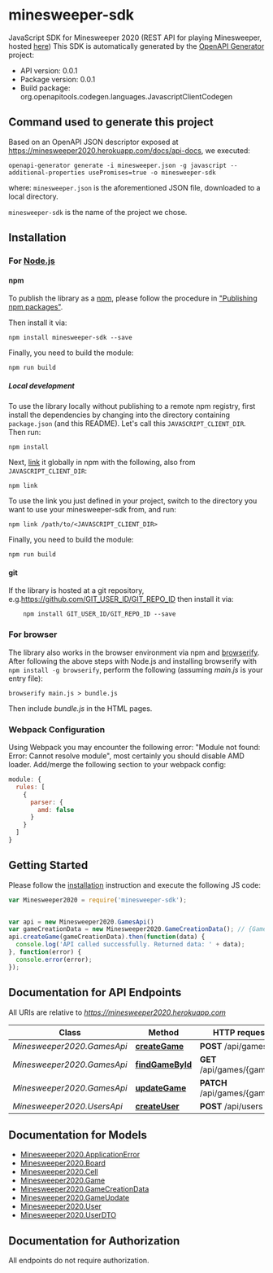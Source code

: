 # minesweeper-sdk

JavaScript SDK for Minesweeper 2020 (REST API for playing Minesweeper, hosted [here](https://minesweeper2020.herokuapp.com/))
This SDK is automatically generated by the [OpenAPI Generator](https://openapi-generator.tech) project:

- API version: 0.0.1
- Package version: 0.0.1
- Build package: org.openapitools.codegen.languages.JavascriptClientCodegen

## Command used to generate this project

Based on an OpenAPI JSON descriptor exposed at https://minesweeper2020.herokuapp.com/docs/api-docs, we executed:

```shell
openapi-generator generate -i minesweeper.json -g javascript --additional-properties usePromises=true -o minesweeper-sdk
```

where:
`minesweeper.json` is the aforementioned JSON file, downloaded to a local directory.

`minesweeper-sdk` is the name of the project we chose.

## Installation

### For [Node.js](https://nodejs.org/)

#### npm

To publish the library as a [npm](https://www.npmjs.com/), please follow the procedure in ["Publishing npm packages"](https://docs.npmjs.com/getting-started/publishing-npm-packages).

Then install it via:

```shell
npm install minesweeper-sdk --save
```

Finally, you need to build the module:

```shell
npm run build
```

##### Local development

To use the library locally without publishing to a remote npm registry, first install the dependencies by changing into the directory containing `package.json` (and this README). Let's call this `JAVASCRIPT_CLIENT_DIR`. Then run:

```shell
npm install
```

Next, [link](https://docs.npmjs.com/cli/link) it globally in npm with the following, also from `JAVASCRIPT_CLIENT_DIR`:

```shell
npm link
```

To use the link you just defined in your project, switch to the directory you want to use your minesweeper-sdk from, and run:

```shell
npm link /path/to/<JAVASCRIPT_CLIENT_DIR>
```

Finally, you need to build the module:

```shell
npm run build
```

#### git

If the library is hosted at a git repository, e.g.https://github.com/GIT_USER_ID/GIT_REPO_ID
then install it via:

```shell
    npm install GIT_USER_ID/GIT_REPO_ID --save
```

### For browser

The library also works in the browser environment via npm and [browserify](http://browserify.org/). After following
the above steps with Node.js and installing browserify with `npm install -g browserify`,
perform the following (assuming *main.js* is your entry file):

```shell
browserify main.js > bundle.js
```

Then include *bundle.js* in the HTML pages.

### Webpack Configuration

Using Webpack you may encounter the following error: "Module not found: Error:
Cannot resolve module", most certainly you should disable AMD loader. Add/merge
the following section to your webpack config:

```javascript
module: {
  rules: [
    {
      parser: {
        amd: false
      }
    }
  ]
}
```

## Getting Started

Please follow the [installation](#installation) instruction and execute the following JS code:

```javascript
var Minesweeper2020 = require('minesweeper-sdk');


var api = new Minesweeper2020.GamesApi()
var gameCreationData = new Minesweeper2020.GameCreationData(); // {GameCreationData} 
api.createGame(gameCreationData).then(function(data) {
  console.log('API called successfully. Returned data: ' + data);
}, function(error) {
  console.error(error);
});


```

## Documentation for API Endpoints

All URIs are relative to *https://minesweeper2020.herokuapp.com*

Class | Method | HTTP request | Description
------------ | ------------- | ------------- | -------------
*Minesweeper2020.GamesApi* | [**createGame**](docs/GamesApi.md#createGame) | **POST** /api/games | 
*Minesweeper2020.GamesApi* | [**findGameById**](docs/GamesApi.md#findGameById) | **GET** /api/games/{gameId} | 
*Minesweeper2020.GamesApi* | [**updateGame**](docs/GamesApi.md#updateGame) | **PATCH** /api/games/{gameId} | 
*Minesweeper2020.UsersApi* | [**createUser**](docs/UsersApi.md#createUser) | **POST** /api/users | 


## Documentation for Models

 - [Minesweeper2020.ApplicationError](docs/ApplicationError.md)
 - [Minesweeper2020.Board](docs/Board.md)
 - [Minesweeper2020.Cell](docs/Cell.md)
 - [Minesweeper2020.Game](docs/Game.md)
 - [Minesweeper2020.GameCreationData](docs/GameCreationData.md)
 - [Minesweeper2020.GameUpdate](docs/GameUpdate.md)
 - [Minesweeper2020.User](docs/User.md)
 - [Minesweeper2020.UserDTO](docs/UserDTO.md)


## Documentation for Authorization

All endpoints do not require authorization.

